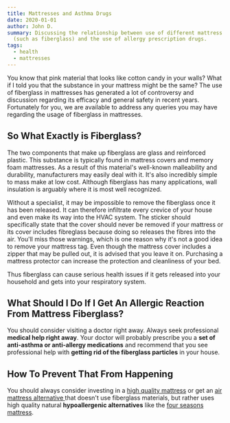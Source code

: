 ```yaml
---
title: Mattresses and Asthma Drugs
date: 2020-01-01
author: John D.
summary: Discussing the relationship between use of different mattress materials
  (such as fiberglass) and the use of allergy prescription drugs.
tags:
  - health
  - mattresses
---
```

You know that pink material that looks like cotton candy in your walls? What if I told you that the substance in your mattress might be the same? The use of fiberglass in mattresses has generated a lot of controversy and discussion regarding its efficacy and general safety in recent years. Fortunately for you, we are available to address any queries you may have regarding the usage of fiberglass in mattresses.

## So What Exactly is Fiberglass?

The two components that make up fiberglass are glass and reinforced plastic. This substance is typically found in mattress covers and memory foam mattresses. As a result of this material's well-known malleability and durability, manufacturers may easily deal with it. It's also incredibly simple to mass make at low cost. Although fiberglass has many applications, wall insulation is arguably where it is most well recognized.

Without a specialist, it may be impossible to remove the fiberglass once it has been released. It can therefore infiltrate every crevice of your house and even make its way into the HVAC system. The sticker should specifically state that the cover should never be removed if your mattress or its cover includes fibreglass because doing so releases the fibres into the air. You'll miss those warnings, which is one reason why it's not a good idea to remove your mattress tag. Even though the mattress cover includes a zipper that may be pulled out, it is advised that you leave it on. Purchasing a mattress protector can increase the protection and cleanliness of your bed.

Thus fiberglass can cause serious health issues if it gets released into your household and gets into your respiratory system.

## What Should I Do If I Get An Allergic Reaction From Mattress Fiberglass?

You should consider visiting a doctor right away. Always seek professional **medical help right away**. Your doctor will probably prescribe you a **set of anti-asthma or anti-allergy medications** and recommend that you see professional help with **getting rid of the fiberglass particles** in your house.

## How To Prevent That From Happening

You should always consider investing in a [high quality mattress](https://sleepiverse.com) or get an [air mattress alternative ](https://sleepiverse.com/faqs/air-mattress-alternatives/)that doesn't use fiberglass materials, but rather uses high quality natural **hypoallergenic alternatives** like the [four seasons mattress](https://sleepiverse.com/mattress-reviews/four-seasons-mattress-review/).